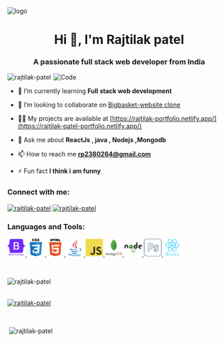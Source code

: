 
<!--
**rajtilak-patel/rajtilak-patel** is a ✨ _special_ ✨ repository because its `README.md` (this file) appears on your GitHub profile.

Here are some ideas to get you started:

- 🔭 I’m currently working on ...
- 🌱 I’m currently learning ...
- 👯 I’m looking to collaborate on ...
- 🤔 I’m looking for help with ...
- 💬 Ask me about ...
- 📫 How to reach me: ...
- 😄 Pronouns: ...
- ⚡ Fun fact: ...
-->
![logo](https://www.creative2.com/wp-content/uploads/2021/10/Career-Page-Banner_Full-Stack-Developer.jpg)

<h1 align="center">Hi 👋, I'm Rajtilak patel</h1>
<h3 align="center">A passionate full stack web developer from India</h3>

<img align="right" alt="Code" width="400px" src="https://img.etimg.com/thumb/msid-84146083,width-1015,height-761,imgsize-638053,resizemode-8,quality-100/prime/technology-and-startups/booting-up-developer-economy-how-tech-startups-are-helping-coders-build-and-test-software-faster.jpg">
<p align="left"> <img src="https://komarev.com/ghpvc/?username=rajtilak-patel&label=Profile%20views&color=0e75b6&style=flat" alt="rajtilak-patel" /> </p>

- 🌱 I’m currently learning **Full stack web development**

- 👯 I’m looking to collaborate on [Bigbasket-website clone](https://sprightly-klepon-cb20fd.netlify.app/)

- 👨‍💻 My projects are available at [https://rajtilak-portfolio.netlify.app/](https://rajtilak-patel-portfolio.netlify.app/)

- 💬 Ask me about **ReactJs , java , Nodejs ,Mongodb**

- 📫 How to reach me **rp2380264@gmail.com**

- ⚡ Fun fact **I think i am funny**

<h3 align="left">Connect with me:</h3>
<p align="left">
<a href="https://linkedin.com/in/rajtilak-patel" target="blank"><img align="center" src="https://raw.githubusercontent.com/rahuldkjain/github-profile-readme-generator/master/src/images/icons/Social/linked-in-alt.svg" alt="rajtilak-patel" height="30" width="40" /></a>
<a href="https://codesandbox.com/rajtilak-patel" target="blank"><img align="center" src="https://raw.githubusercontent.com/rahuldkjain/github-profile-readme-generator/master/src/images/icons/Social/codesandbox.svg" alt="rajtilak-patel" height="30" width="40" /></a>
</p>

<h3 align="left">Languages and Tools:</h3>
<p align="left"> <a href="https://getbootstrap.com" target="_blank" rel="noreferrer"> <img src="https://raw.githubusercontent.com/devicons/devicon/master/icons/bootstrap/bootstrap-plain-wordmark.svg" alt="bootstrap" width="40" height="40"/> </a> <a href="https://www.w3schools.com/css/" target="_blank" rel="noreferrer"> <img src="https://raw.githubusercontent.com/devicons/devicon/master/icons/css3/css3-original-wordmark.svg" alt="css3" width="40" height="40"/> </a> <a href="https://www.w3.org/html/" target="_blank" rel="noreferrer"> <img src="https://raw.githubusercontent.com/devicons/devicon/master/icons/html5/html5-original-wordmark.svg" alt="html5" width="40" height="40"/> </a> <a href="https://www.java.com" target="_blank" rel="noreferrer"> <img src="https://raw.githubusercontent.com/devicons/devicon/master/icons/java/java-original.svg" alt="java" width="40" height="40"/> </a> <a href="https://developer.mozilla.org/en-US/docs/Web/JavaScript" target="_blank" rel="noreferrer"> <img src="https://raw.githubusercontent.com/devicons/devicon/master/icons/javascript/javascript-original.svg" alt="javascript" width="40" height="40"/> </a> <a href="https://www.mongodb.com/" target="_blank" rel="noreferrer"> <img src="https://raw.githubusercontent.com/devicons/devicon/master/icons/mongodb/mongodb-original-wordmark.svg" alt="mongodb" width="40" height="40"/> </a> <a href="https://nodejs.org" target="_blank" rel="noreferrer"> <img src="https://raw.githubusercontent.com/devicons/devicon/master/icons/nodejs/nodejs-original-wordmark.svg" alt="nodejs" width="40" height="40"/> </a> <a href="https://www.photoshop.com/en" target="_blank" rel="noreferrer"> <img src="https://raw.githubusercontent.com/devicons/devicon/master/icons/photoshop/photoshop-line.svg" alt="photoshop" width="40" height="40"/> </a> <a href="https://reactjs.org/" target="_blank" rel="noreferrer"> <img src="https://raw.githubusercontent.com/devicons/devicon/master/icons/react/react-original-wordmark.svg" alt="react" width="40" height="40"/> </a> </p>

<br>
<p><img align="left" src="https://github-readme-stats.vercel.app/api/top-langs?username=rajtilak-patel&show_icons=true&locale=en&layout=compact" alt="rajtilak-patel" /></p>
<br>
<p align="left" width="600px"> <br> <a href="https://github.com/ryo-ma/github-profile-trophy"><img src="https://github-profile-trophy.vercel.app/?username=rajtilak-patel" alt="rajtilak-patel" /></a></p>
<br>

<p>&nbsp;<img align="center" src="https://github-readme-stats.vercel.app/api?username=rajtilak-patel&show_icons=true&locale=en" alt="rajtilak-patel" /></p>
